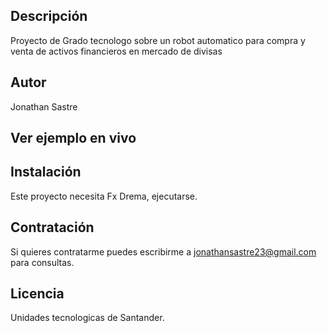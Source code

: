 ## Descripción
Proyecto de Grado tecnologo sobre un robot automatico para compra y venta de activos financieros en mercado de divisas

## Autor
Jonathan Sastre

## Ver ejemplo en vivo

## Instalación
Este proyecto necesita Fx Drema, ejecutarse.

## Contratación
Si quieres contratarme puedes escribirme a jonathansastre23@gmail.com para consultas.

## Licencia
Unidades tecnologicas de Santander.


